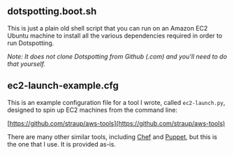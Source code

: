 dotspotting.boot.sh
--

This is just a plain old shell script that you can run on an Amazon EC2 Ubuntu machine to install all the various dependencies required in order to run Dotspotting.

*Note: It does not clone Dotspotting from Github (.com) and you'll need to do that yourself.*

ec2-launch-example.cfg
--

This is an example configuration file for a tool I wrote, called `ec2-launch.py`, designed to spin up EC2 machines from the command line:

  [https://github.com/straup/aws-tools](https://github.com/straup/aws-tools)

There are many other similar tools, including [Chef](http://wiki.opscode.com/display/chef/) and [Puppet](http://www.puppetlabs.com/puppet/), but this is the one that I use. It is provided as-is.